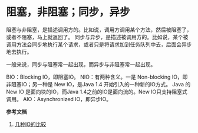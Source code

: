 # 阻塞，非阻塞；同步，异步

阻塞与非阻塞，是描述调用方的。比如说，调用方调用某个方法，然后被阻塞了，或者不阻塞，马上就返回了。
同步与异步，是描述被调用方的。比如说，某个被调用方法会同步地执行某个请求，或者只是将请求加到任务队列中去，后面会异步地去执行。

一般来说，同步与阻塞常一起出现，而异步与非阻塞常一起出现。

BIO：Blocking IO，即阻塞IO。
NIO：有两种含义。一是 Non-blocking IO，即非阻塞IO；另一种是 New IO，是Java 1.4 开始引入的一种新的IO方式。
Java 的 New IO 是面向块的IO，而Java 1.4之前的IO是面向流的。New IO只支持阻塞式调用。
AIO：Asynchronized IO，即异步IO。


**参考文档**
1. [几种IO的比较](https://github.com/hollischuang/toBeTopJavaer/blob/master/basics/java-basic/bio-vs-nio-vs-aio.md)

